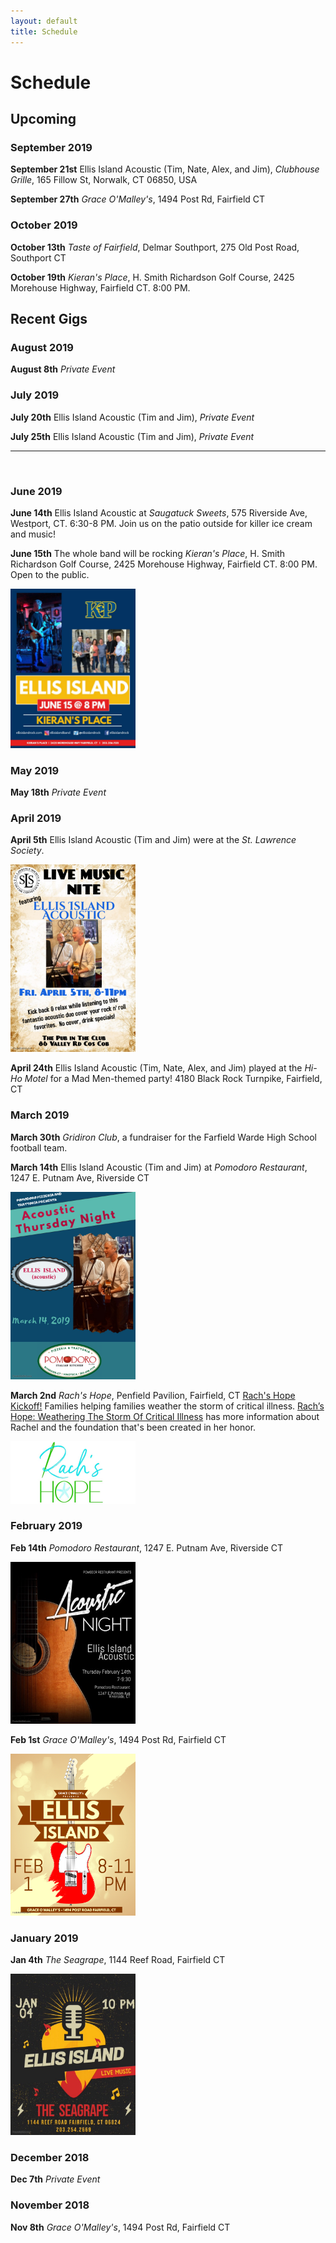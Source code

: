 ```yaml
---
layout: default
title: Schedule
---
```


# Schedule

## Upcoming

### September 2019

**September 21st** Ellis Island Acoustic (Tim, Nate, Alex, and Jim),
*Clubhouse Grille*, 165 Fillow St, Norwalk, CT 06850, USA

**September 27th** *Grace O'Malley's*, 1494 Post Rd, Fairfield CT

### October 2019

**October 13th** *Taste of Fairfield*, Delmar Southport, 275 Old Post Road,
Southport CT

**October 19th** *Kieran's Place*, H. Smith Richardson Golf Course, 2425
Morehouse Highway, Fairfield CT. 8:00 PM.

## Recent Gigs

### August 2019

**August 8th** *Private Event*

### July 2019

**July 20th** Ellis Island Acoustic (Tim and Jim), *Private Event*

**July 25th** Ellis Island Acoustic (Tim and Jim), *Private Event*

<hr/>
<br/>

### June 2019

**June 14th** Ellis Island Acoustic at *Saugatuck Sweets*, 575 Riverside
Ave, Westport, CT. 6:30-8 PM. Join us on the patio outside for killer ice
cream and music!

**June 15th** The whole band will be rocking *Kieran's Place*, H. Smith
Richardson Golf Course, 2425 Morehouse Highway, Fairfield CT. 8:00 PM. Open
to the public.

<a href="images/poster_2019_06_15.jpg"><img src="images/poster_2019_06_15.jpg" alt="band poster" width="200"/></a>

### May 2019

**May 18th** *Private Event*

### April 2019

**April 5th** Ellis Island Acoustic (Tim and Jim) were at the *St. Lawrence
Society*.

<a href="images/poster_2019_04_05.jpg"><img src="images/poster_2019_04_05.jpg" alt="band poster" width="200"/></a>

**April 24th** Ellis Island Acoustic (Tim, Nate, Alex, and Jim) played at
the *Hi-Ho Motel* for a Mad Men-themed party! 4180 Black Rock Turnpike,
Fairfield, CT

### March 2019

**March 30th** *Gridiron Club*, a fundraiser for the Farfield Warde High
School football team.

**March 14th** Ellis Island Acoustic (Tim and Jim) at *Pomodoro Restaurant*,
1247 E. Putnam Ave, Riverside CT

<a href="images/poster_2019_03_14.jpg"><img src="images/poster_2019_03_14.jpg" alt="band poster" width="200"/></a>

**March 2nd** *Rach's Hope*, Penfield Pavilion, Fairfield, CT
[Rach's Hope Kickoff!](https://www.eventbrite.com/e/rachs-hope-kickoff-tickets-55122699478?ref=eios&aff=eios)
Families helping families weather the storm of critical illness.
[Rach’s Hope: Weathering The Storm Of Critical Illness](https://06880danwoog.com/2019/02/18/rachs-hope-weathering-the-storm-of-critical-illness)
has more information about Rachel and the foundation that's been created in
her honor.

<a href="https://www.eventbrite.com/e/rachs-hope-kickoff-tickets-55122699478?ref=eios&aff=eios">
  <img src="images/rachs_hope.jpeg" alt="band poster" width="200"/>
</a>

### February 2019

**Feb 14th** *Pomodoro Restaurant*, 1247 E. Putnam Ave, Riverside CT

<a href="images/poster_2019_02_14.jpg"><img src="images/poster_2019_02_14.jpg" alt="band poster" width="200"/></a>

**Feb 1st** *Grace O'Malley's*, 1494 Post Rd, Fairfield CT

<a href="images/poster_2019_02_01.jpg"><img src="images/poster_2019_02_01.jpg" alt="band poster" width="200"/></a>

### January 2019

**Jan 4th** *The Seagrape*, 1144 Reef Road, Fairfield CT

<a href="images/poster_2019_01_04.jpg"><img src="images/poster_2019_01_04.jpg" alt="band poster" width="200"/></a>

### December 2018

**Dec 7th** *Private Event*

### November 2018

**Nov 8th** *Grace O'Malley's*, 1494 Post Rd, Fairfield CT
